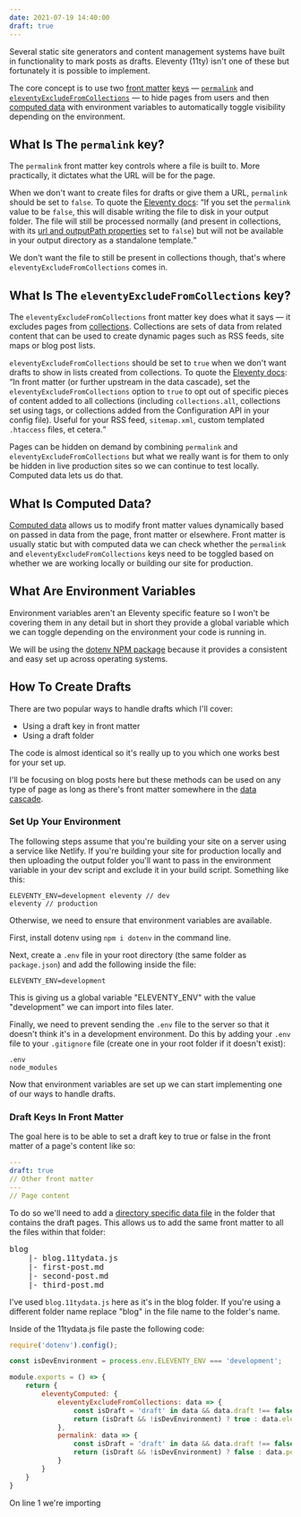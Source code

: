 ```yaml
---
date: 2021-07-19 14:40:00
draft: true
---
```

Several static site generators and content management systems have built in functionality to mark posts as drafts. Eleventy (11ty) isn't one of these but fortunately it is possible to implement.

The core concept is to use two [front matter](https://www.11ty.dev/docs/data-frontmatter/) [keys](https://www.11ty.dev/docs/data-configuration/) &mdash; [`permalink`](https://www.11ty.dev/docs/permalinks/) and [`eleventyExcludeFromCollections`](https://www.11ty.dev/docs/collections/#option-exclude-content-from-collections) &mdash; to hide pages from users and then [computed data](https://www.11ty.dev/docs/data-computed/) with environment variables to automatically toggle visibility depending on the environment.


## What Is The `permalink` key?
The `permalink` front matter key controls where a file is built to. More practically, it dictates what the URL will be for the page.

When we don't want to create files for drafts or give them a URL, `permalink` should be set to `false`. To quote the [Eleventy docs](https://www.11ty.dev/docs/permalinks/#permalink-false): <q cite="https://www.11ty.dev/docs/permalinks/#permalink-false">If you set the `permalink` value to be `false`, this will disable writing the file to disk in your output folder. The file will still be processed normally (and present in collections, with its [url and outputPath properties](https://www.11ty.dev/docs/data-eleventy-supplied/) set to `false`) but will not be available in your output directory as a standalone template.</q>

We don't want the file to still be present in collections though, that's where `eleventyExcludeFromCollections` comes in.


## What Is The `eleventyExcludeFromCollections` key?
The `eleventyExcludeFromCollections` front matter key does what it says &mdash; it excludes pages from [collections](https://www.11ty.dev/docs/collections/). Collections are sets of data from related content that can be used to create dynamic pages such as RSS feeds, site maps or blog post lists.

`eleventyExcludeFromCollections` should be set to `true` when we don't want drafts to show in lists created from collections. To quote the [Eleventy docs](https://www.11ty.dev/docs/collections/#option-exclude-content-from-collections): <q cite="https://www.11ty.dev/docs/collections/#option-exclude-content-from-collections">In front matter (or further upstream in the data cascade), set the `eleventyExcludeFromCollections` option to `true` to opt out of specific pieces of content added to all collections (including `collections.all`, collections set using tags, or collections added from the Configuration API in your config file). Useful for your RSS feed, `sitemap.xml`, custom templated `.htaccess` files, et cetera.</q>

Pages can be hidden on demand by combining `permalink` and `eleventyExcludeFromCollections` but what we really want is for them to only be hidden in live production sites so we can continue to test locally. Computed data lets us do that.


## What Is Computed Data?
[Computed data](https://www.11ty.dev/docs/data-computed/) allows us to modify front matter values dynamically based on passed in data from the page, front matter or elsewhere. Front matter is usually static but with computed data we can check whether the `permalink` and `eleventyExcludeFromCollections` keys need to be toggled based on whether we are working locally or building our site for production.


## What Are Environment Variables
Environment variables aren't an Eleventy specific feature so I won't be covering them in any detail but in short they provide a global variable which we can toggle depending on the environment your code is running in.

We will be using the [dotenv NPM package](https://www.npmjs.com/package/dotenv) because it provides a consistent and easy set up across operating systems.


## How To Create Drafts
There are two popular ways to handle drafts which I'll cover:
- Using a draft key in front matter
- Using a draft folder

The code is almost identical so it's really up to you which one works best for your set up.

I'll be focusing on blog posts here but these methods can be used on any type of page as long as there's front matter somewhere in the [data cascade](https://www.11ty.dev/docs/data-cascade/).

### Set Up Your Environment
The following steps assume that you're building your site on a server using a service like Netlify. If you're building your site for production locally and then uploading the output folder you'll want to pass in the environment variable in your dev script and exclude it in your build script. Something like this:
```shell
ELEVENTY_ENV=development eleventy // dev
eleventy // production
```

Otherwise, we need to ensure that environment variables are available.

First, install dotenv using `npm i dotenv` in the command line.

Next, create a `.env` file in your root directory (the same folder as `package.json`) and add the following inside the file:
```text
ELEVENTY_ENV=development
```

This is giving us a global variable "ELEVENTY_ENV" with the value "development" we can import into files later.

Finally, we need to prevent sending the `.env` file to the server so that it doesn't think it's in a development environment. Do this by adding your `.env` file to your `.gitignore` file (create one in your root folder if it doesn't exist):
```text
.env
node_modules
```

Now that environment variables are set up we can start implementing one of our ways to handle drafts.


### Draft Keys In Front Matter
The goal here is to be able to set a draft key to true or false in the front matter of a page's content like so:
```yaml
---
draft: true
// Other front matter
---
// Page content
```

To do so we'll need to add a [directory specific data file](https://www.11ty.dev/docs/data-template-dir/) in the folder that contains the draft pages. This allows us to add the same front matter to all the files within that folder:
<pre>
blog
	|- blog.11tydata.js
	|- first-post.md
	|- second-post.md
	|- third-post.md
</pre>

I've used `blog.11tydata.js` here as it's in the blog folder. If you're using a different folder name replace "blog" in the file name to the folder's name.

Inside of the 11tydata.js file paste the following code:
```js
require('dotenv').config();

const isDevEnvironment = process.env.ELEVENTY_ENV === 'development';

module.exports = () => {
	return {
		eleventyComputed: {
			eleventyExcludeFromCollections: data => {
				const isDraft = 'draft' in data && data.draft !== false;
				return (isDraft && !isDevEnvironment) ? true : data.eleventyExcludeFromCollections;
			},
			permalink: data => {
				const isDraft = 'draft' in data && data.draft !== false;
				return (isDraft && !isDevEnvironment) ? false : data.permalink;
			}
		}
	}
}
```

On line 1 we're importing